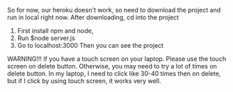 So for now, our heroku doesn't work, so need to download the project and run in local right now. 
After downloading, cd into the project
1. First install npm and node, 
2. Run $node server.js   
3. Go to localhost:3000
Then you can see the project

WARNING!!!
If you have a touch screen on your laptop. Please use the touch screen on delete button. 
Otherwise, you may need to try a lot of times on delete button.
In my laptop, I need to click like 30-40 times then on delete, but if I click by using touch screen, it works very well.

